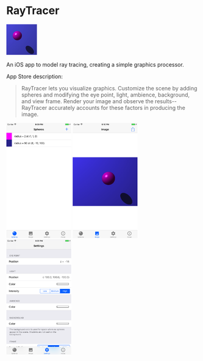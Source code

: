 # RayTracer

![App Icon](https://github.com/mpangburn/RayTracer/blob/master/RayTracer/Assets.xcassets/AppIcon.appiconset/Icon-App-40x40@2x.png?raw=true)

An iOS app to model ray tracing, creating a simple graphics processor.

App Store description:
>RayTracer lets you visualize graphics. Customize the scene by adding spheres and modifying the eye point, light, ambience, background, and view frame. Render your image and observe the results--RayTracer accurately accounts for these factors in producing the image.

<img src="https://github.com/mpangburn/RayTracer/blob/master/Screenshots/spheres-iPhone.png?raw=true" alt="Spheres Screen" width="170">
<img src="https://github.com/mpangburn/RayTracer/blob/dev/Screenshots/image-iPhone.png?raw=true" alt="Image Screen" width="170">
<img src="https://github.com/mpangburn/RayTracer/blob/master/Screenshots/settings-iPhone.png?raw=true" alt="Settings Screen" width="170">

